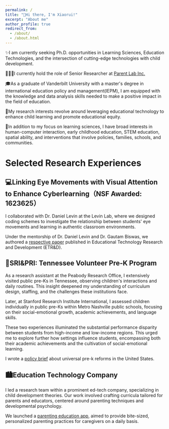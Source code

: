 ```yaml
---
permalink: /
title: "👋Hi there, I'm Xiaorui!"
excerpt: "About me"
author_profile: true
redirect_from: 
  - /about/
  - /about.html
---
```


✨I am currently seeking Ph.D. opportunities in Learning Sciences, Education Technologies, and the intersection of cutting-edge technologies with child development.

👩🏻‍💻I currently hold the role of Senior Researcher at [Parent Lab Inc.](https://www.parentlab.com/)

🎓As a graduate of Vanderbilt University with a master's degree in international education policy and management(IEPM), I am equipped with the knowledge and data analysis skills needed to make a positive impact in the field of education.

📖My research interests revolve around leveraging educational technology to enhance child learning and promote educational equity.

📒In addition to my focus on learning sciences, I have broad interests in human-computer interaction, early childhood education, STEM education, spatial ability, and interventions that involve policies, families, schools, and communities.

# Selected Research Experiences

## 💻Linking Eye Movements with Visual Attention to Enhance Cyberlearning（NSF Awarded: 1623625）

I collaborated with Dr. Daniel Levin at the Levin Lab, where we designed coding schemes to investigate the relationship between students' eye movements and learning in authentic classroom environments.

Under the mentorship of Dr. Daniel Levin and Dr. Gautam Biswas, we authored a [respective paper](https://link.springer.com/article/10.1007/s11423-022-10154-4) published in Educational Technology Research and Development (ETR&D).

## 🧒SRI&PRI: Tennessee Volunteer Pre-K Program 

As a research assistant at the Peabody Research Office, I extensively visited public pre-Ks in Tennessee, observing children's interactions and daily routines. This insight deepened my understanding of curriculum design, staffing, and the challenges these institutions face.

Later, at Stanford Research Institute International, I assessed children individually in public pre-Ks within Metro Nashville public schools, focusing on their social-emotional growth, academic achievements, and language skills.

These two experiences illuminated the substantial performance disparity between students from high-income and low-income regions. This urged me to explore further how settings influence students, encompassing both their academic achievements and the cultivation of social-emotional learning.

I wrote a [policy brief](https://docs.google.com/document/d/1kQ7RPy9uthdIGAMH6nhLQLUh4KZXnlrIH0HPyjza99c/edit?usp=sharing) about universal pre-k reforms in the United States.

## 🏙️Education Technology Company 

I led a research team within a prominent ed-tech company, specializing in child development theories. Our work involved crafting curricula tailored for parents and educators, centered around parenting techniques and developmental psychology.

We launched a [parenting education app](https://apps.apple.com/us/app/parent-lab-daily-parenting-app/id1204077580), aimed to provide bite-sized, personalized parenting practices for caregivers on a daily basis.







